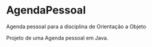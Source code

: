 # AgendaPessoal
Agenda pessoal para a disciplina de Orientação a Objeto


Projeto de uma Agenda pessoal em Java.
